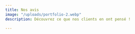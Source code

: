 ```yaml
---
title: Nos avis
image: "/uploads/portfolio-2.webp"
description: Découvrez ce que nos clients en ont pensé !

---
```

